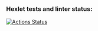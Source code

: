 ### Hexlet tests and linter status:
[![Actions Status](https://github.com/AnjyKis/frontend-project-lvl1/workflows/hexlet-check/badge.svg)](https://github.com/AnjyKis/frontend-project-lvl1/actions)